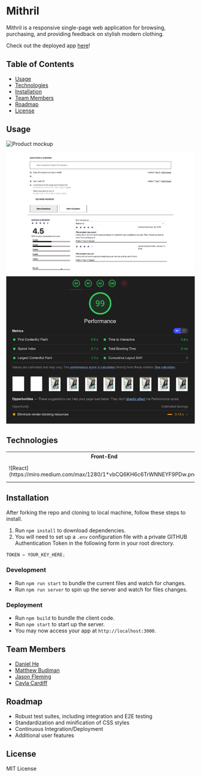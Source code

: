 # Mithril

Mithril is a responsive single-page web application for browsing, purchasing, and providing feedback on stylish modern clothing. 

Check out the deployed app [here](http://glacial-dawn-48786.herokuapp.com/)!

## Table of Contents

- [Usage](#Usage)
- [Technologies](#technologies)
- [Installation](#installation)
- [Team Members](#team-members)
- [Roadmap](#roadmap)
- [License](#license)

## Usage

![Product mockup](docs/readme/product.png)

![Questions and Reviews](docs/readme/questionsandreviews.png)

![Front-end Performance](docs/readme/performance.png)

## Technologies

<table>
  <tr>
    <th>Front-End</th>
    <th>Back-End</th>
    <th>Hosting</th>
  </tr>
  <tr>
    <td>![React](https://miro.medium.com/max/1280/1*vbCQ6KH6c6TrWNNEYF9PDw.png)</td>
    <td>![MongoDB](https://camo.githubusercontent.com/e34da2e8843d492d1b021fb733a9825912e1cb65/68747470733a2f2f627574746572636d732e636f6d2f7374617469632f696d616765732f746563685f62616e6e6572732f457870726573734a532e706e67)</td>
    <td>![Heroku](https://cdn.freebiesupply.com/logos/thumbs/2x/heroku-logo.png)</td>
  </tr>
</table>

## Installation

After forking the repo and cloning to local machine, follow these steps to install.

1. Run `npm install` to download dependencies.
2. You will need to set up a `.env` configuration file with a private GITHUB Authentication Token in the following form in your root directory.

```js
TOKEN = YOUR_KEY_HERE;
```
### Development

- Run `npm run start` to bundle the current files and watch for changes.
- Run `npm run server` to spin up the server and watch for files changes.

### Deployment

- Run `npm build` to bundle the client code.
- Run `npm start` to start up the server.
- You may now access your app at `http://localhost:3000`.

## Team Members

- [Daniel He](https://github.com/daniel-he-dev)
- [Matthew Budiman](https://github.com/mattBman23)
- [Jason Fleming](https://github.com/jfleming9357)
- [Cayla Cardiff](https://github.com/cayla-c)

## Roadmap

- Robust test suites, including integration and E2E testing
- Standardization and minification of CSS styles
- Continuous Integration/Deployment
- Additional user features

## License

MIT License
